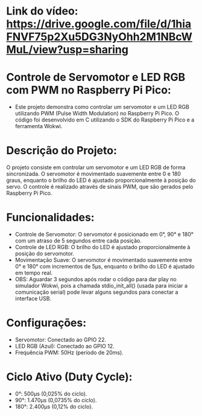 # Link do vídeo: https://drive.google.com/file/d/1hiaFNVF75p2Xu5DG3NyOhh2M1NBcWMuL/view?usp=sharing

# Controle de Servomotor e LED RGB com PWM no Raspberry Pi Pico:
- Este projeto demonstra como controlar um servomotor e um LED RGB utilizando PWM (Pulse Width Modulation) no Raspberry Pi Pico. O código foi desenvolvido em C utilizando o SDK do Raspberry Pi Pico e a ferramenta Wokwi.

# Descrição do Projeto:
O projeto consiste em controlar um servomotor e um LED RGB de forma sincronizada. O servomotor é movimentado suavemente entre 0 e 180 graus, enquanto o brilho do LED é ajustado proporcionalmente à posição do servo. O controle é realizado através de sinais PWM, que são gerados pelo Raspberry Pi Pico.

# Funcionalidades:
- Controle de Servomotor: O servomotor é posicionado em 0°, 90° e 180° com um atraso de 5 segundos entre cada posição.
- Controle de LED RGB: O brilho do LED é ajustado proporcionalmente à posição do servomotor.
- Movimentação Suave: O servomotor é movimentado suavemente entre 0° e 180° com incrementos de 5µs, enquanto o brilho do LED é ajustado em tempo real.
- OBS: Aguardar 3 segundos após rodar o código para dar play no simulador Wokwi, pois a chamada stdio_init_all() (usada para iniciar a comunicação serial) pode levar alguns segundos para conectar a interface USB.

# Configurações:
- Servomotor: Conectado ao GPIO 22.
- LED RGB (Azul): Conectado ao GPIO 12.
- Frequência PWM: 50Hz (período de 20ms).

# Ciclo Ativo (Duty Cycle):
- 0°: 500µs (0,025% do ciclo).
- 90°: 1.470µs (0,0735% do ciclo).
- 180°: 2.400µs (0,12% do ciclo).
